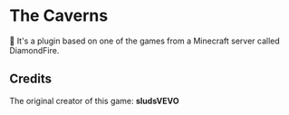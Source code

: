 # The Caverns
🌙 It's a plugin based on one of the games from a Minecraft server called DiamondFire.

## Credits
The original creator of this game: **sludsVEVO**
